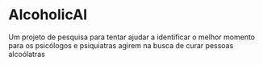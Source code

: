 # AlcoholicAI
Um projeto de pesquisa para tentar ajudar a identificar o melhor momento para os psicólogos e psiquiatras agirem na busca de curar pessoas alcoólatras
